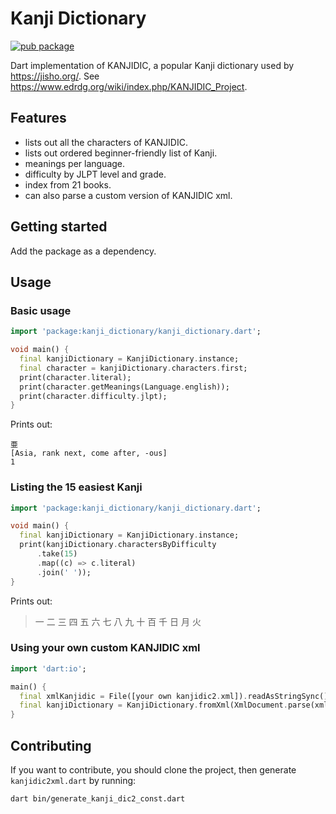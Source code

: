 # Kanji Dictionary

[![pub package](https://img.shields.io/pub/v/kanji_dictionary.svg)](https://pub.dartlang.org/packages/kanji_dictionary)

Dart implementation of KANJIDIC, a popular Kanji dictionary used by https://jisho.org/. See <https://www.edrdg.org/wiki/index.php/KANJIDIC_Project>.

## Features

- lists out all the characters of KANJIDIC.
- lists out ordered beginner-friendly list of Kanji.
- meanings per language.
- difficulty by JLPT level and grade.
- index from 21 books.
- can also parse a custom version of KANJIDIC xml.

## Getting started

Add the package as a dependency.

## Usage

### Basic usage

```dart
import 'package:kanji_dictionary/kanji_dictionary.dart';

void main() {
  final kanjiDictionary = KanjiDictionary.instance;
  final character = kanjiDictionary.characters.first;
  print(character.literal);
  print(character.getMeanings(Language.english));
  print(character.difficulty.jlpt);
}
```

Prints out:

```
亜
[Asia, rank next, come after, -ous]
1
```

### Listing the 15 easiest Kanji

```dart
import 'package:kanji_dictionary/kanji_dictionary.dart';

void main() {
  final kanjiDictionary = KanjiDictionary.instance;
  print(kanjiDictionary.charactersByDifficulty
      .take(15)
      .map((c) => c.literal)
      .join(' '));
}
```

Prints out:

> 一 二 三 四 五 六 七 八 九 十 百 千 日 月 火

### Using your own custom KANJIDIC xml

```dart
import 'dart:io';

main() {
  final xmlKanjidic = File([your own kanjidic2.xml]).readAsStringSync();
  final kanjiDictionary = KanjiDictionary.fromXml(XmlDocument.parse(xmlKanjidic));
}
```

## Contributing

If you want to contribute, you should clone the project, then generate `kanjidic2xml.dart` by running:

```sh
dart bin/generate_kanji_dic2_const.dart
```
